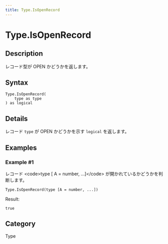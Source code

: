 ```yaml
---
title: Type.IsOpenRecord
---
```


# Type.IsOpenRecord


## Description

レコード型が OPEN かどうかを返します。


## Syntax

```powerquery
Type.IsOpenRecord(
    type as type
) as logical
```


## Details

レコード <code>type</code> が OPEN かどうかを示す <code>logical</code> を返します。


## Examples

### Example #1 
レコード &lt;code&gt;type [ A = number, ...]&lt;/code&gt; が開かれているかどうかを判断します。
```powerquery
Type.IsOpenRecord(type [A = number, ...])
```

Result: 
```powerquery
true
```




## Category
Type
